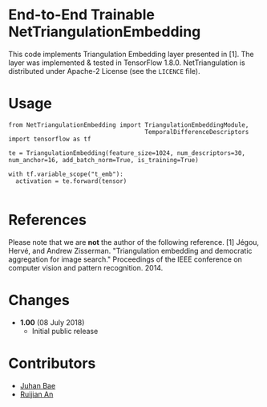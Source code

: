# End-to-End Trainable NetTriangulationEmbedding
This code implements Triangulation Embedding layer presented in [1]. The layer was implemented & tested in TensorFlow 1.8.0. NetTriangulation is distributed under Apache-2 License (see the `LICENCE` file).

# Usage
```
from NetTriangulationEmbedding import TriangulationEmbeddingModule, 
                                      TemporalDifferenceDescriptors
import tensorflow as tf

te = TriangulationEmbedding(feature_size=1024, num_descriptors=30, num_anchor=16, add_batch_norm=True, is_training=True)

with tf.variable_scope("t_emb"):
  activation = te.forward(tensor)
  
```

# References
Please note that we are **not** the author of the following reference.
[1] Jégou, Hervé, and Andrew Zisserman. "Triangulation embedding and democratic aggregation for image search." Proceedings of the IEEE conference on computer vision and pattern recognition. 2014.

# Changes
- **1.00** (08 July 2018)
    - Initial public release
    
# Contributors
- [Juhan Bae](https://github.com/pomonam)
- [Ruijian An](https://github.com/RuijianSZ)

